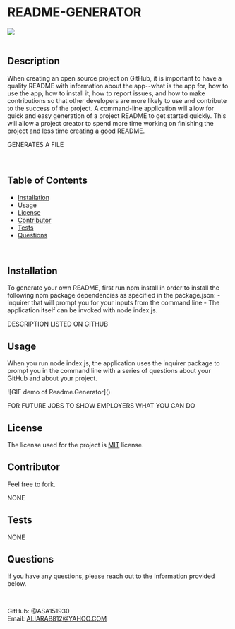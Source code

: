 # README-GENERATOR <br>

<img src="https://img.shields.io/badge/License-MIT-red.svg">
<br></br>

<h2>Description</h2> 
When creating an open source project on GitHub, it is important to have a quality README with information about the app--what is the app for, how to use the app, how to install it, how to report issues, and how to make contributions so that other developers are more likely to use and contribute to the success of the project. A command-line application will allow for quick and easy generation of a project README to get started quickly.
 This will allow a project creator to spend more time working on finishing the project and less time creating a good README.
<p>GENERATES A FILE</p>
<br>

<h2>Table of Contents</h2>
  <ul> 
   <li><a href="#Installation">Installation</a></li> 
   <li><a href="#Usage">Usage</a></li>   
   <li><a href="#License">License</a></li>   
   <li><a href="#Contributor">Contributor</a></li>   
   <li><a href="#Tests">Tests</a></li>   
   <li><a href="#Questions">Questions</a></li>                         
  </ul> <br>

  <h2 id="Installation">Installation</h2>  
  To generate your own README, first run npm install in order to install the following npm package dependencies as specified in the package.json:
  - inquirer that will prompt you for your inputs from the command line
  - The application itself can be invoked with node index.js.     
  <p>DESCRIPTION LISTED ON GITHUB</p>
 
  <h2 id="Usage">Usage</h2>
  <p> When you run node index.js, the application uses the inquirer package to prompt you in the command line with a series of questions about your GitHub and about your project. </p>
  ![GIF demo of Readme.Generator]()
  <p>FOR FUTURE JOBS TO SHOW EMPLOYERS WHAT YOU CAN DO</p>

  <h2 id="License">License</h2>
  <p>The license used for the project is <a href="./README.md">MIT</a> license.</p>
  
  <h2 id="Contributor">Contributor</h2>
  <p> Feel free to fork. </p>
  <p>NONE</p>

  <h2 id="Tests">Tests</h2>
  <p>NONE</p>
  
  <h2 id="Questions">Questions</h2> 
  <p>If you have any questions, please reach out to the information provided below. </p> <br>
  
  GitHub: @ASA151930 <br>
  Email: ALIARAB812@YAHOO.COM